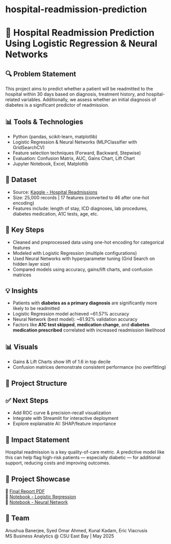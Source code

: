 # hospital-readmission-prediction

# 🏥 Hospital Readmission Prediction Using Logistic Regression & Neural Networks

## 🔍 Problem Statement
This project aims to predict whether a patient will be readmitted to the hospital within 30 days based on diagnosis, treatment history, and hospital-related variables. Additionally, we assess whether an initial diagnosis of diabetes is a significant predictor of readmission.

## 📊 Tools & Technologies
- Python (pandas, scikit-learn, matplotlib)
- Logistic Regression & Neural Networks (MLPClassifier with GridSearchCV)
- Feature selection techniques (Forward, Backward, Stepwise)
- Evaluation: Confusion Matrix, AUC, Gains Chart, Lift Chart
- Jupyter Notebook, Excel, Matplotlib

## 🧬 Dataset
- Source: [Kaggle - Hospital Readmissions](https://www.kaggle.com/datasets/dubradave/hospital-readmissions/data)
- Size: 25,000 records | 17 features (converted to 46 after one-hot encoding)
- Features include: length of stay, ICD diagnoses, lab procedures, diabetes medication, A1C tests, age, etc.

## 🔢 Key Steps
- Cleaned and preprocessed data using one-hot encoding for categorical features
- Modeled with Logistic Regression (multiple configurations)
- Used Neural Networks with hyperparameter tuning (Grid Search on hidden layer size)
- Compared models using accuracy, gains/lift charts, and confusion matrices

## 💡 Insights
- Patients with **diabetes as a primary diagnosis** are significantly more likely to be readmitted
- Logistic Regression model achieved ~61.57% accuracy
- Neural Network (best model): ~61.92% validation accuracy
- Factors like **A1C test skipped**, **medication change**, and **diabetes medication prescribed** correlated with increased readmission likelihood

## 📊 Visuals
- Gains & Lift Charts show lift of 1.6 in top decile
- Confusion matrices demonstrate consistent performance (no overfitting)

## 📁 Project Structure


## ✅ Next Steps
- Add ROC curve & precision-recall visualization
- Integrate with Streamlit for interactive deployment
- Explore explainable AI: SHAP/feature importance

## 🏥 Impact Statement
Hospital readmission is a key quality-of-care metric. A predictive model like this can help flag high-risk patients — especially diabetic — for additional support, reducing costs and improving outcomes.

## 🔗 Project Showcase
📄 [Final Report PDF](./BAN%20620%20Project%20Hospital%20Readmission_FINAL.pdf)  
📓 [Notebook - Logistic Regression](./620_Project_LogisticRegression_Final_TEST.ipynb)  
📓 [Notebook - Neural Network](./BAN_620_NeuralNets_Final.ipynb)

## 👥 Team
Anushua Banerjee, Syed Omar Ahmed, Kunal Kadam, Eric Viacrusis  
MS Business Analytics @ CSU East Bay | May 2025
